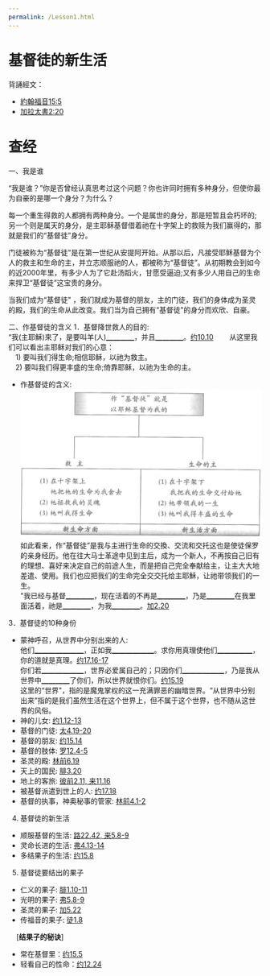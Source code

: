```yaml
---
permalink: /Lesson1.html
---
```

# 基督徒的新生活

背誦經文：
+ [約翰福音15:5](https://www.biblegateway.com/passage/?search=約翰福音15:5&version=CUVMPS)
+ [加拉太書2:20](https://www.biblegateway.com/passage/?search=加拉太書2:20&version=CUVMPS)

# 查经

一、我是谁  

“我是谁？”你是否曾经认真思考过这个问题？你也许同时拥有多种身分，但使你最为自豪的是哪一个身分？为什么？

每一个重生得救的人都拥有两种身分。一个是属世的身分，那是短暂且会朽坏的;另一个则是属天的身分，是主耶稣基督借着祂在十字架上的救赎为我们赢得的，那就是我们的“基督徒”身分。

门徒被称为“基督徒"是在第一世纪从安提阿开始。从那以后，凡接受耶稣基督为个人的救主和生命的主，并立志顺服祂的人，都被称为“基督徒”。从初期教会到如今的近2000年里，有多少人为了它赴汤蹈火，甘愿受逼迫;又有多少人用自己的生命来捍卫“基督徒”这宝贵的身分。

当我们成为“基督徒" ，我们就成为基督的朋友，主的门徒，我们的身体成为圣灵的殿，我们的生命从此改变。我们当为自己拥有“基督徒"的身分而欢欣、自豪。
  
二、作基督徒的含义
1．基督降世救人的目的:  
“我(主耶穌)來了，是要叫羊(人)▁▁▁▁，并且▁▁▁▁。[约10.10](https://www.biblegateway.com/passage/?search=约10.10&version=CUVMPS)　　
从这里我们可以看出主耶稣对我们的心意：  
　1) 要叫我们得生命;相信耶稣，以祂为救主。  
　2) 要叫我们得更丰盛的生命;倚靠耶稣，以祂为生命的主。

+ 作基督徒的含义:  
![作基督徒的含义](images/1-1.jpg)
如此看来，作“基督徒”是我与主进行生命的交換、交流和交托这也是使徒保罗的亲身经历。他在往大马士革途中见到主后，成为一个新人，不再按自己旧有的理想、喜好来决定自己的前途人生，而是把自己完全奉献给主，让主大大地差遣、使用。我们也应把我们的生命完全交交托给主耶穌，让祂带领我们的一生。  
"我已经与基督▁▁▁▁，现在活着的不再是▁▁▁▁，乃是▁▁▁▁在我里面活着，祂是▁▁▁▁，为我▁▁▁▁。[加2.20](https://www.biblegateway.com/passage/?search=加2.20&version=CUVMPS)

3．基督徒的10种身份  
+ 蒙神呼召，从世界中分别出来的人:  
他们▁▁▁▁▁▁▁，正如我▁▁▁▁▁▁。求你用真理使他们▁▁▁▁▁，你的道就是真理。[约17.16-17](https://www.biblegateway.com/passage/?search=约17.16-17&version=CUVMPS)  
你们若▁▁▁▁▁▁，世界必爱属自己的；只因你们▁▁▁▁▁▁，乃是我从世界中▁▁▁▁了你们，所以世界就恨你们。[约15.19](https://www.biblegateway.com/passage/?search=约15.19&version=CUVMPS)  
这里的“世界"，指的是魔鬼掌权的这一充满罪恶的幽暗世界。“从世界中分别出来”指的是我们虽然生活在这个世界上，但不属于这个世界，也不随从这世界的风俗。
+ 神的儿女: [约1.12-13](https://www.biblegateway.com/passage/?search=约1.12-13&version=CUVMPS)
+ 基督的门徒: [太4.19-20](https://www.biblegateway.com/passage/?search=太4.19-20&version=CUVMPS)
+ 基督的朋友: [约15.14](https://www.biblegateway.com/passage/?search=约15.14&version=CUVMPS)
+ 基督的肢体: [罗12.4-5](https://www.biblegateway.com/passage/?search=罗12.4-5&version=CUVMPS)
+ 圣灵的殿: [林前6.19](https://www.biblegateway.com/passage/?search=林前6.19&version=CUVMPS)
+ 天上的国民: [腓3.20](https://www.biblegateway.com/passage/?search=腓3.20&version=CUVMPS)
+ 地上的客旅: [彼前2.11, 来11.16](https://www.biblegateway.com/passage/?search=彼前2.11,来11.16&version=CUVMPS)
+ 被基督派遣到世上的人: [约17.18](https://www.biblegateway.com/passage/?search=约17.18&version=CUVMPS)
+ 基督的执事，神奥秘事的管家: [林前4.1-2](https://www.biblegateway.com/passage/?search=林前4.1-2&version=CUVMPS)

4. 基督徒的新生活
+ 顺服基督的生活: [路22.42, 来5.8-9](https://www.biblegateway.com/passage/?search=路22.42,来5.8-9&version=CUVMPS)
+ 灵命长进的生活: [弗4.13-14](https://www.biblegateway.com/passage/?search=弗4.13-14&version=CUVMPS)
+ 多结果子的生活: [约15.8](https://www.biblegateway.com/passage/?search=约15.8&version=CUVMPS)

5. 基督徒要结出的果子
+ 仁义的果子: [腓1.10-11](https://www.biblegateway.com/passage/?search=腓1.10-11&version=CUVMPS)
+ 光明的果子: [弗5.8-9](https://www.biblegateway.com/passage/?search=弗5.8-9&version=CUVMPS)
+ 圣灵的果子: [加5.22](https://www.biblegateway.com/passage/?search=加5.22&version=CUVMPS)
+ 传福音的果子: [徒1.8](https://www.biblegateway.com/passage/?search=徒1.8&version=CUVMPS)  

&nbsp;&nbsp;&nbsp;&nbsp;[**结果子的秘诀**]
+ 常在基督里：[约15.5](https://www.biblegateway.com/passage/?search=约15.5&version=CUVMPS)
+ 轻看自己的性命：[约12.24](https://www.biblegateway.com/passage/?search=约12.24&version=CUVMPS)

